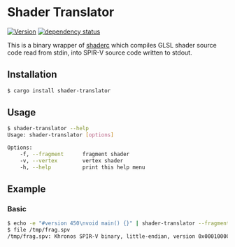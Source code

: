 # Shader Translator

[![Version](https://img.shields.io/crates/v/shader-translator.svg)](https://crates.io/crates/shader-translator)
[![dependency status](https://deps.rs/repo/github/stevebob/shader-translator/status.svg)](https://deps.rs/repo/github/stevebob/shader-translator)


This is a binary wrapper of [shaderc](https://crates.io/crates/shaderc) which compiles
GLSL shader source code read from stdin, into SPIR-V source code written to stdout.

## Installation
```bash
$ cargo install shader-translator
```

## Usage
```bash
$ shader-translator --help
Usage: shader-translator [options]

Options:
    -f, --fragment      fragment shader
    -v, --vertex        vertex shader
    -h, --help          print this help menu
```

## Example

### Basic
```bash
$ echo -e "#version 450\nvoid main() {}" | shader-translator --fragment > /tmp/frag.spv
$ file /tmp/frag.spv
/tmp/frag.spv: Khronos SPIR-V binary, little-endian, version 0x00010000, generator 0x000d0007
```
